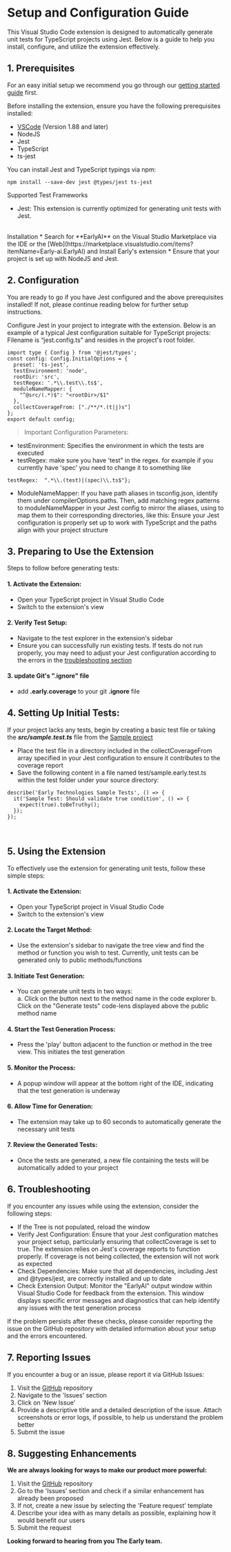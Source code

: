 



# Setup and Configuration Guide

This Visual Studio Code extension is designed to automatically generate unit tests for TypeScript projects using Jest. Below is a guide to help you install, configure, and utilize the extension effectively.

## 1. Prerequisites
For an easy initial setup we recommend you go through our [getting started guide](https://www.startearly.ai/elements/getting-started) first.

Before installing the extension, ensure you have the following prerequisites installed:
* [VSCode](https://code.visualstudio.com/download) (Version 1.88 and later)
* NodeJS
* Jest
* TypeScript
* ts-jest

You can install Jest and TypeScript typings via npm:
```
npm install --save-dev jest @types/jest ts-jest
```
Supported Test Frameworks
* Jest: This extension is currently optimized for generating unit tests with Jest.
<br>
Installation
* Search for **EarlyAI** on the Visual Studio Marketplace via the IDE or the [Web](https://marketplace.visualstudio.com/items?itemName=Early-ai.EarlyAI) and Install Early's extension 
* Ensure that your project is set up with NodeJS and Jest.

## 2. Configuration
You are ready to go if you have Jest configured and the above prerequisites installed! If not, please continue reading below for further setup instructions.

Configure Jest in your project to integrate with the extension. Below is an example of a typical Jest configuration suitable for TypeScript projects:
Filename is “jest.config.ts” and resides in the project's root folder.

```
import type { Config } from '@jest/types';
const config: Config.InitialOptions = {
  preset: 'ts-jest',
  testEnvironment: 'node',
  rootDir: 'src',
  testRegex: '.*\\.test\\.ts$',
  moduleNameMapper: {
    "^@src/(.*)$": "<rootDir>/$1"
  },
  collectCoverageFrom: ["./**/*.(t|j)s"]
};
export default config;
```
>Important Configuration Parameters:

* testEnvironment: Specifies the environment in which the tests are executed
* testRegex: make sure you have 'test" in the regex. for example if you currently have 'spec' you need to change it to something like 
```
testRegex:  ".*\\.(test)|(spec)\\.ts$"};
```
* ModuleNameMapper: If you have path aliases in tsconfig.json, identify them under compilerOptions.paths. Then, add matching regex patterns to moduleNameMapper in your Jest config to mirror the aliases, using <rootDir> to map them to their corresponding directories, like this:
Ensure your Jest configuration is properly set up to work with TypeScript and the paths align with your project structure
 
## 3. Preparing to Use the Extension
Steps to follow before generating tests:

#### 1. Activate the Extension:
* Open your TypeScript project in Visual Studio Code
* Switch to the extension's view

#### 2. Verify Test Setup:
* Navigate to the test explorer in the extension's sidebar
* Ensure you can successfully run existing tests. If tests do not run properly, you may need to adjust your Jest configuration according to the errors in the [troubleshooting section](#6troubleshooting)

#### 3. update Git's ".ignore" file
* add **.early.coverage** to your git **.ignore** file 

## 4. Setting Up Initial Tests:
If your project lacks any tests, begin by creating a basic test file or taking the ***src/sample.test.ts*** file from the [Sample project](https://www.startearly.ai/elements/getting-started)

* Place the test file in a directory included in the collectCoverageFrom array specified in your Jest configuration to ensure it contributes to the coverage report
* Save the following content in a file named test/sample.early.test.ts within the test folder under your source directory:
```
describe('Early Technologies Sample Tests', () => {
  it('Sample Test: Should validate true condition', () => {
    expect(true).toBeTruthy();
  });
});
```
 
## 5. Using the Extension
To effectively use the extension for generating unit tests, follow these simple steps:
#### 1. Activate the Extension:
* Open your TypeScript project in Visual Studio Code
* Switch to the extension's view
#### 2. Locate the Target Method:
* Use the extension's sidebar to navigate the tree view and find the method or function you wish to test. Currently, unit tests can be generated only to public methods/functions
#### 3. Initiate Test Generation:
* You can generate unit tests in two ways:
  <br>
a.	Click on the button next to the method name in the code explorer
b.	Click on the "Generate tests" code-lens displayed above the public method name
#### 4. Start the Test Generation Process:
* Press the 'play' button adjacent to the function or method in the tree view. This initiates the test generation
#### 5. Monitor the Process:
* A popup window will appear at the bottom right of the IDE, indicating that the test generation is underway
#### 6. Allow Time for Generation:
* The extension may take up to 60 seconds to automatically generate the necessary unit tests
#### 7. Review the Generated Tests:
* Once the tests are generated, a new file containing the tests will be automatically added to your project
 
## 6. Troubleshooting
If you encounter any issues while using the extension, consider the following steps:

* If the Tree is not populated, reload the window
* Verify Jest Configuration: Ensure that your Jest configuration matches your project setup, particularly ensuring that collectCoverage is set to true. The extension relies on Jest's coverage reports to function properly. If coverage is not being collected, the extension will not work as expected
* Check Dependencies: Make sure that all dependencies, including Jest and @types/jest, are correctly installed and up to date
* Check Extension Output: Monitor the "EarlyAI" output window within Visual Studio Code for feedback from the extension. This window displays specific error messages and diagnostics that can help identify any issues with the test generation process

If the problem persists after these checks, please consider reporting the issue on the GitHub repository with detailed information about your setup and the errors encountered.

## 7. Reporting Issues
If you encounter a bug or an issue, please report it via GitHub Issues:
1.	Visit the [GitHub](https://github.com/earlyai/earlyai-vscode-release/issues) repository
2.	Navigate to the 'Issues' section
3.	Click on 'New Issue'
4.	Provide a descriptive title and a detailed description of the issue. Attach screenshots or error logs, if possible, to help us understand the problem better
5.	Submit the issue
## 8. Suggesting Enhancements
**We are always looking for ways to make our product more powerful:**
1.	Visit the [GitHub](https://github.com/earlyai/earlyai-vscode-release/issues) repository
2.	Go to the 'Issues' section and check if a similar enhancement has already been proposed
3.	If not, create a new issue by selecting the 'Feature request' template
4.	Describe your idea with as many details as possible, explaining how it would benefit our users
5.	Submit the request


**Looking forward to hearing from you**
**The Early team.**
